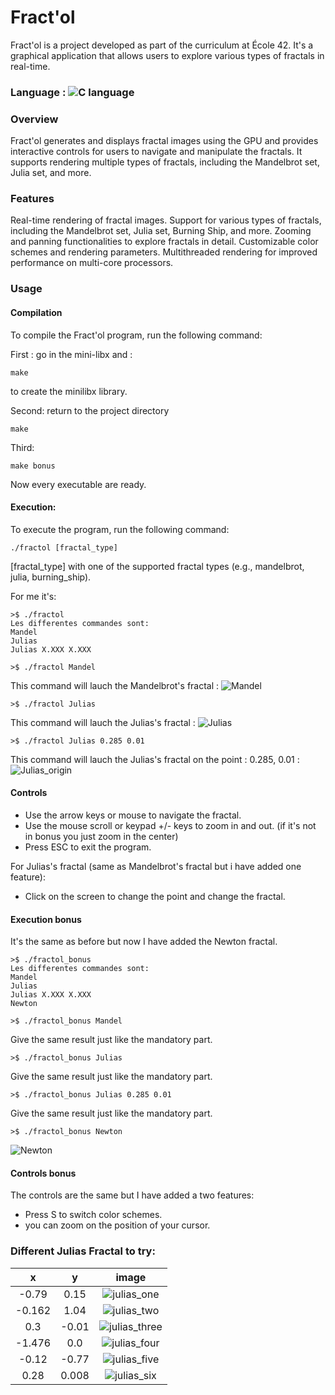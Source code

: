 # Fract'ol
Fract'ol is a project developed as part of the curriculum at École 42. It's a graphical application that allows users to explore various types of fractals in real-time.

### Language : ![C language](https://img.shields.io/badge/C-00599C?style=for-the-badge&logo=c&logoColor=white)

### Overview
Fract'ol generates and displays fractal images using the GPU and provides interactive controls for users to navigate and manipulate the fractals. It supports rendering multiple types of fractals, including the Mandelbrot set, Julia set, and more.

### Features
Real-time rendering of fractal images.
Support for various types of fractals, including the Mandelbrot set, Julia set, Burning Ship, and more.
Zooming and panning functionalities to explore fractals in detail.
Customizable color schemes and rendering parameters.
Multithreaded rendering for improved performance on multi-core processors.

### Usage
#### Compilation
To compile the Fract'ol program, run the following command:

First :
go in the mini-libx and :

```shell
make
```
to create the minilibx library.

Second:
return to the project directory
```shell
make
```
Third:
```shell
make bonus
```
Now every executable are ready.

#### Execution:
To execute the program, run the following command:

```shell
./fractol [fractal_type]
```
[fractal_type] with one of the supported fractal types (e.g., mandelbrot, julia, burning_ship).

For me it's:
```shell
>$ ./fractol
Les differentes commandes sont:
Mandel
Julias
Julias X.XXX X.XXX
```

```shell
>$ ./fractol Mandel
```
This command will lauch the Mandelbrot's fractal : 
![Mandel](img/Mandel.png)
```shell
>$ ./fractol Julias
```
This command will lauch the Julias's fractal :
![Julias](img/Julias.png)

```shell
>$ ./fractol Julias 0.285 0.01
```
This command will lauch the Julias's fractal on the point : 0.285, 0.01 :
![Julias_origin](img/Julias_0.285_0.01.png)

#### Controls
* Use the arrow keys or mouse to navigate the fractal.
* Use the mouse scroll or keypad +/- keys to zoom in and out. (if it's not in bonus you just zoom in the center)
* Press ESC to exit the program.

For Julias's fractal (same as Mandelbrot's fractal but i have added one feature):
* Click on the screen to change the point and change the fractal.

#### Execution bonus
It's the same as before but now I have added the Newton fractal.

```shell
>$ ./fractol_bonus
Les differentes commandes sont:
Mandel
Julias
Julias X.XXX X.XXX
Newton
```

```shell
>$ ./fractol_bonus Mandel
```
Give the same result just like the mandatory part.
```shell
>$ ./fractol_bonus Julias
```
Give the same result just like the mandatory part.
```shell
>$ ./fractol_bonus Julias 0.285 0.01
```
Give the same result just like the mandatory part.
```shell
>$ ./fractol_bonus Newton
```
![Newton](img/Newton.png)

#### Controls bonus
The controls are the same but I have added a two features:
* Press S to switch color schemes.
* you can zoom on the position of your cursor.

### Different Julias Fractal to try: 

x      |   y    |  image
:-----:|:------:|:---------:
-0.79  | 0.15   | ![julias_one](img/Julias_-0.79_0.15.png)
-0.162 | 1.04   | ![julias_two](img/Julias_-0.162_1.04.png)
0.3    | -0.01  | ![julias_three](img/Julias_0.3_-0.01.png)
-1.476 | 0.0    | ![julias_four](img/Julias_-1.476_0.0.png)
-0.12  | -0.77  | ![julias_five](img/Julias_-0.12_-0.77.png)
0.28   | 0.008  | ![julias_six](img/Julias_0.28_0.008.png) 

